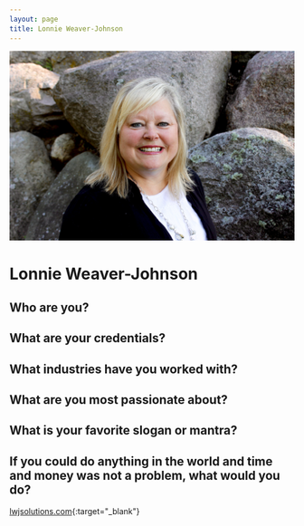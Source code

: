 ```yaml
---
layout: page
title: Lonnie Weaver-Johnson
---
```


![Lonnie's Headshot](https://raw.githubusercontent.com/Sticky-Agile/Sticky-Agile.github.io/main/public/lonnie.jpg)

# Lonnie Weaver-Johnson

## Who are you? 
## What are your credentials? 
## What industries have you worked with? 
## What are you most passionate about? 
## What is your favorite slogan or mantra? 
## If you could do anything in the world and time and money was not a problem, what would you do? 

[lwjsolutions.com](https://lwjsolutions.com){:target="_blank"}